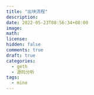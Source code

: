 ```yaml
---
title: "出块流程"
description:
date: 2022-05-23T08:56:34+08:00
image:
math:
license:
hidden: false
comments: true
draft: true
categories:
  - geth
  - 源码分析
tags:
  - mine
---
```


[^1]: [以太坊源码解析（六）JSON-RPC API](https://yaofeiliang.com/%E5%8C%BA%E5%9D%97%E9%93%BE/%E4%BB%A5%E5%A4%AA%E5%9D%8A%E6%BA%90%E7%A0%81%E8%A7%A3%E6%9E%90%EF%BC%88%E5%85%AD%EF%BC%89JSON-RPC-API/#%E4%BB%A5%E5%A4%AA%E5%9D%8A%E6%BA%90%E7%A0%81%E8%A7%A3%E6%9E%90%EF%BC%88%E5%85%AD%EF%BC%89JSON-RPC-API)
